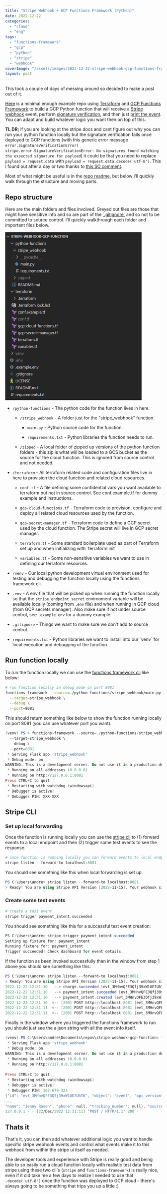 ```yaml
---
title: "Stripe Webhook + GCP Functions Framework (Python)"
date: 2022-12-22
categories: 
  - "cloud"
  - "eng"
tags: 
  - "functions-framework"
  - "gcp"
  - "python"
  - "stripe"
  - "webhook"
coverImage: "/assets/images/2022-12-22-stripe-webhook-gcp-functions-framework-python/stripe-functions-2.png"
layout: post
---
```


This took a couple of days of messing around so decided to make a post out of it.

[Here](https://github.com/andrewm4894/stripe-webhook-gcp-function) is a minimal enough example repo using [Terraform](https://www.terraform.io/) and [GCP Functions Framework](https://cloud.google.com/functions/docs/functions-framework) to build a GCP Python function that will receive a [Stripe webhook](https://stripe.com/docs/webhooks) event, perform [signature verification](https://stripe.com/docs/webhooks/signatures), and then just [print the event](https://github.com/andrewm4894/stripe-webhook-gcp-function/blob/main/python-functions/stripe_webhook/main.py#L34). You can adapt and build whatever logic you want then on top of this.

**TL DR;** if you are looking at the stripe docs and cant figure out why you can run your python function locally but the signature verification fails once deployed to GCP functions (with this generic error message `error.SignatureVerificationError( stripe.error.SignatureVerificationError: No signatures found matching the expected signature for payload`) it could be that you need to replace `payload = request.data` with `payload = request.data.decode('utf-8')`. This i found out after a day or two thanks to [this SO comment](https://stackoverflow.com/a/71756270/1919374).

Most of what might be useful is in the [repo readme](https://github.com/andrewm4894/stripe-webhook-gcp-function#readme), but below i'll quickly walk through the structure and moving parts.

## Repo structure

Here are the main folders and files involved. Greyed out files are those that might have sensitive info and so are part of the [\`.gitignore\`](https://github.com/andrewm4894/stripe-webhook-gcp-function/blob/main/.gitignore) and so not to be committed to source control. I'll quickly walkthrough each folder and important files below.

![](/assets/images/2022-12-22-stripe-webhook-gcp-functions-framework-python/dir-1.png)

- `/python-functions` - The python code for the function lives in here.
    - `/stripe_webhook` - A folder just for the "stripe\_webhook" function.
        - `main.py` - Python source code for the function.
        
        - `requirements.txt` - Python libraries the function needs to run.
    
    - `/zipped` - A local folder of zipped up versions of the python function folders - this zip is what will be loaded to a GCS bucket as the source for the cloud function. This is ignored from source control and not needed.

- `/terraform` - All terraform related code and configuration files live in here to provision the cloud function and related cloud resources.
    - `conf.tf` - A file defining some confidential vars you want available to terraform but not in source control. See conf.example.tf for dummy example and instructions.
    
    - `gcp-cloud-functions.tf` - Terraform code to provision, configure and deploy all related cloud resources used by the function.
    
    - `gcp-secret-manager.tf` - Terraform code to define a GCP secret used by the cloud function. The Stripe secret will live in GCP secret manager.
    
    - `terraform.tf` - Some standard boilerplate used as part of Terraform set up and when initializing with \`terraform init\`
    
    - `variables.tf` - Some non-sensitive variables we want to use in defining our terraform resources.

- `/venv` - Our local python development virtual environment used for testing and debugging the function locally using the functions framework cli.

- `.env` - A env file that will be picked up when running the function locally so that the `stripe_endpoint_secret` environment variable will be available locally (coming from `.env` file) and when running in GCP cloud (from GCP secrets manager). Also make sure if not under source control, see `.example.env` for a dummy example.

- `.gitignore` - Things we want to make sure we don't add to source control.

- `requirements.txt` - Python libraries we want to install into our \`venv\` for local execution and debugging of the function.

## Run function locally

To run the function locally we can use the [functions framework cli](https://github.com/GoogleCloudPlatform/functions-framework-python#quickstart-http-function-hello-world) like below:

```bash
# run function locally in debug mode on port 8081
functions-framework --source=./python-functions/stripe_webhook/main.py \
  --target=stripe_webhook \
  --debug \
  --port=8081
```

This should return something like below to show the function running locally on port 8081 (you can use whatever port you want).

```powershell
(venv) PS > functions-framework --source=./python-functions/stripe_webhook/main.py \
  --target=stripe_webhook \
  --debug \
  --port=8081
 * Serving Flask app 'stripe_webhook'
 * Debug mode: on
WARNING: This is a development server. Do not use it in a production deployment. Use a production WSGI server instead.
 * Running on all addresses (0.0.0.0)
 * Running on http://127.0.0.1:8081
Press CTRL+C to quit
 * Restarting with watchdog (windowsapi)
 * Debugger is active!
 * Debugger PIN: XXX-XXX
```

## Stripe CLI

### Set up local forwarding

Once the function is running locally you can use the [stripe cli](https://stripe.com/docs/stripe-cli) to (1) forward events to a local endpoint and then (2) trigger some test events to see the response.

```powershell
# once function is running locally you can forward events to local endpoint
stripe listen --forward-to localhost:8081
```

You should see something like this when local forwarding is set up:

```powershell
PS C:\Users\andre> stripe listen --forward-to localhost:8081
> Ready! You are using Stripe API Version [2022-11-15]. Your webhook signing secret is xxx_xxxxxx (^C to quit)
```

### Create some test events

```bash
# create a test event
stripe trigger payment_intent.succeeded
```

You should see something like this for a successful test event creation:

```powershell
PS C:\Users\andre> stripe trigger payment_intent.succeeded
Setting up fixture for: payment_intent
Running fixture for: payment_intent
Trigger succeeded! Check dashboard for event details.
```

If the function as been invoked successfully then in the window from step 1 above you should see something like this:

```powershell
PS C:\Users\andre> stripe listen --forward-to localhost:8081
> Ready! You are using Stripe API Version [2022-11-15]. Your webhook signing secret is xxx_xxxxxx (^C to quit)
2022-12-22 12:31:10   --> charge.succeeded [evt_3MHnvQFE3Qfj39xW1UE7UhT6]
2022-12-22 12:31:10   --> payment_intent.succeeded [evt_3MHnvQFE3Qfj39xW1vzt9gAn]
2022-12-22 12:31:10   --> payment_intent.created [evt_3MHnvQFE3Qfj39xW1KR01wQ8]
2022-12-22 12:31:10  <-- [200] POST http://localhost:8081 [evt_3MHnvQFE3Qfj39xW1UE7UhT6]
2022-12-22 12:31:11  <-- [200] POST http://localhost:8081 [evt_3MHnvQFE3Qfj39xW1vzt9gAn]
2022-12-22 12:31:11  <-- [200] POST http://localhost:8081 [evt_3MHnvQFE3Qfj39xW1KR01wQ8]
```

Finally in the window where you triggered the functions framework to run you should just see the a json string with all the event info itself.

```powershell
(venv) PS C:\Users\andre\Documents\repos\stripe-webhook-gcp-function> functions-framework --source=./python-functions/stripe_webhook/main.py --target=stripe_webhook --debug --port=8081
 * Serving Flask app 'stripe_webhook'
 * Debug mode: on
WARNING: This is a development server. Do not use it in a production deployment. Use a production WSGI server instead.
 * Running on all addresses (0.0.0.0)
 * Running on http://127.0.0.1:8081

Press CTRL+C to quit
 * Restarting with watchdog (windowsapi)
 * Debugger is active!
 * Debugger PIN: 107-679-323
{"id": "evt_3MHnvQFE3Qfj39xW1UE7UhT6", "object": "event", "api_version": "2022-11-15", "created": 1671712265, "data": {"object": {"id": "ch_3MHnvQFE3Qfj39xW1ljeXQ0U", "object": "charge", "amount": 2000, "amount_captured": 2000, "amount_refunded": 0, 
...
"name": "Jenny Rosen", "phone": null, "tracking_number": null}, "source": null, "statement_descriptor": null, "statement_descriptor_suffix": null, "status": "requires_payment_method", "transfer_data": null, "transfer_group": null}}, "livemode": false, "pending_webhooks": 4, "request": {"id": "req_BsagVXD6LQwqjH", "idempotency_key": "e36a0855-a9e6-441a-b9ca-181632fd43ad"}, "type": "payment_intent.created"}
127.0.0.1 - - [22/Dec/2022 12:31:11] "POST / HTTP/1.1" 200 -
```

## Thats it

That's it, you can then add whatever additional logic you want to handle specific stripe webhook events and control what events make it to this webhook from within the stripe ui itself as needed.

The developer tools and experience with Stripe is really good and being able to so easily run a cloud function locally with realistic test data from stripe using these two cli's (`stripe` and `functions-framework`) is really nice, even if it did take me a few days to realize I needed to use that `.decode('utf-8')` once the function was deployed to GCP cloud - there's always going to be something that trips you up a little :)
